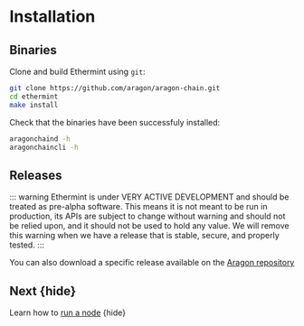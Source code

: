 <!--
order: 1
-->

# Installation

## Binaries

Clone and build Ethermint using `git`:

```bash
git clone https://github.com/aragon/aragon-chain.git
cd ethermint
make install
```

Check that the binaries have been successfuly installed:

```bash
aragonchaind -h
aragonchaincli -h
```

<!-- ## Docker -->

<!-- TODO: -->

## Releases

::: warning
Ethermint is under VERY ACTIVE DEVELOPMENT and should be treated as pre-alpha software. This means it is not meant to be run in production, its APIs are subject to change without warning and should not be relied upon, and it should not be used to hold any value. We will remove this warning when we have a release that is stable, secure, and properly tested.
:::

You can also download a specific release available on the [Aragon repository](https://github.com/aragon/aragon-chain/releases)

## Next {hide}

Learn how to [run a node](./.run_node.md) {hide}
